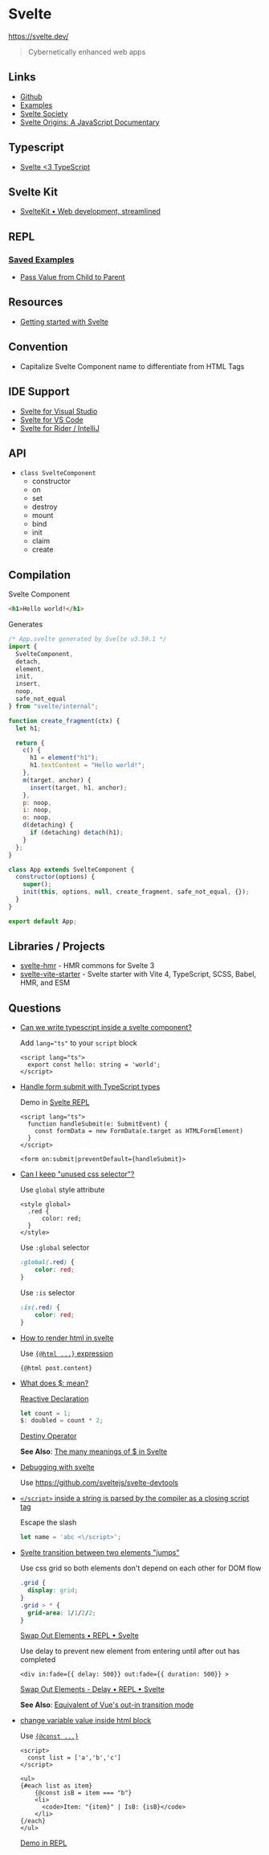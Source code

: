 # Svelte

<https://svelte.dev/>

> Cybernetically enhanced web apps

## Links

* [Github](https://github.com/sveltejs/svelte)
* [Examples](https://svelte.dev/examples/hello-world)
* [Svelte Society](https://sveltesociety.dev/)
* [Svelte Origins: A JavaScript Documentary](https://www.youtube.com/watch?v=kMlkCYL9qo0)

## Typescript

* [Svelte <3 TypeScript](https://svelte.dev/blog/svelte-and-typescript)

## Svelte Kit

* [SvelteKit • Web development, streamlined](https://kit.svelte.dev/)

## REPL

### [Saved Examples](https://svelte.dev/apps)

* [Pass Value from Child to Parent](https://svelte.dev/repl/24adfb0a93734265952e2870155aeb49?version=3.43.1)

## Resources

* [Getting started with Svelte](https://developer.mozilla.org/en-US/docs/Learn/Tools_and_testing/Client-side_JavaScript_frameworks/Svelte_getting_started)

## Convention

* Capitalize Svelte Component name to differentiate from HTML Tags


## IDE Support

* [Svelte for Visual Studio](https://marketplace.visualstudio.com/items?itemName=lyu-jason.svelte-vs-2022)
* [Svelte for VS Code](https://marketplace.visualstudio.com/items?itemName=svelte.svelte-vscode)
* [Svelte for Rider / IntelliJ](https://plugins.jetbrains.com/plugin/12375-svelte)


## API

* `class SvelteComponent`
  * constructor
  * on
  * set
  * destroy
  * mount
  * bind
  * init
  * claim
  * create


## Compilation

Svelte Component

```html
<h1>Hello world!</h1>
```

Generates

```js
/* App.svelte generated by Svelte v3.59.1 */
import {
  SvelteComponent,
  detach,
  element,
  init,
  insert,
  noop,
  safe_not_equal
} from "svelte/internal";

function create_fragment(ctx) {
  let h1;

  return {
    c() {
      h1 = element("h1");
      h1.textContent = "Hello world!";
    },
    m(target, anchor) {
      insert(target, h1, anchor);
    },
    p: noop,
    i: noop,
    o: noop,
    d(detaching) {
      if (detaching) detach(h1);
    }
  };
}

class App extends SvelteComponent {
  constructor(options) {
    super();
    init(this, options, null, create_fragment, safe_not_equal, {});
  }
}

export default App;
```

## Libraries / Projects

* [svelte-hmr](https://github.com/rixo/svelte-hmr#svelte-hmr) - HMR commons for Svelte 3
* [svelte-vite-starter](https://github.com/baileyherbert/svelte-vite-starter) - Svelte starter with Vite 4, TypeScript, SCSS, Babel, HMR, and ESM

## Questions

* [Can we write typescript inside a svelte component?](https://stackoverflow.com/q/57034573/1366033)

  Add `lang="ts"` to your `script` block

  ```svelte
  <script lang="ts">
    export const hello: string = 'world';
  </script>
  ```

* [Handle form submit with TypeScript types](https://stackoverflow.com/q/64527549/1366033)

  Demo in [Svelte REPL](https://svelte.dev/repl/8eb540552faa4651a398b182fa5cdd48?version=3.24.1)

  ```svelte
  <script lang="ts">
    function handleSubmit(e: SubmitEvent) {
      const formData = new FormData(e.target as HTMLFormElement)
    }
  </script>

  <form on:submit|preventDefault={handleSubmit}>
  ```

* [Can I keep "unused css selector"?](https://stackoverflow.com/q/68499862/1366033)

  Use `global` style attribute

  ```svelte
  <style global>
    .red {
        color: red;
    }
  </style>
  ```

  Use `:global` selector

  ```css
  :global(.red) {
      color: red;
  }
  ```

  Use `:is` selector

  ```css
  :is(.red) {
      color: red;
  }
  ```

* [How to render html in svelte](https://stackoverflow.com/q/57580013/1366033)

  Use [`{@html ...}` expression](https://svelte.dev/docs#template-syntax-html)

  ```svelte
  {@html post.content}
  ```


* [What does $: mean?](https://stackoverflow.com/q/55830638/1366033)

  [Reactive Declaration](https://github.com/sveltejs/rfcs/blob/master/text/0003-reactive-declarations.md)

  ```js
  let count = 1;
  $: doubled = count * 2;
  ```

  [Destiny Operator](https://youtu.be/AdNJ3fydeao?t=863)

  **See Also**: [The many meanings of $ in Svelte](https://geoffrich.net/posts/svelte-$-meanings/)

* [Debugging with svelte](https://stackoverflow.com/q/57390682/1366033)

  Use https://github.com/sveltejs/svelte-devtools

* [`</script>` inside a string is parsed by the compiler as a closing script tag](https://github.com/sveltejs/svelte/issues/5024)

  Escape the slash

  ```js
  let name = 'abc <\/script>';
  ```

* [Svelte transition between two elements "jumps"](https://stackoverflow.com/q/59882179/1366033)

  Use css grid so both elements don't depend on each other for DOM flow

  ```css
  .grid {
    display: grid;
  }
  .grid > * {
    grid-area: 1/1/2/2;
  }
  ```
  
  [Swap Out Elements • REPL • Svelte](https://svelte.dev/repl/dc1aba49f6ce4366b7bc0efee64a84e8?version=4.0.5)

  Use delay to prevent new element from entering until after out has completed

  ```svelte
  <div in:fade={{ delay: 500}} out:fade={{ duration: 500}} >
  ```

  [Swap Out Elements - Delay • REPL • Svelte](https://svelte.dev/repl/22265f45e3c942a585a50a8df107b732?version=4.0.5)

  **See Also**: [Equivalent of Vue's out-in transition mode](https://github.com/sveltejs/svelte/issues/544)


* [change variable value inside html block](https://stackoverflow.com/q/68393239/1366033)


  Use [`{@const ...}`](https://svelte.dev/docs/special-tags#const)

  ```svelte
  <script>
    const list = ['a','b','c']
  </script>

  <ul>
  {#each list as item}
      {@const isB = item === "b"}
      <li>
        <code>Item: "{item}" | IsB: {isB}</code>
      </li>
  {/each}
  </ul>
  ```

  [Demo in REPL](https://svelte.dev/repl/a42d598c79f3493ebed2fbf96f695336?version=4.0.5)
